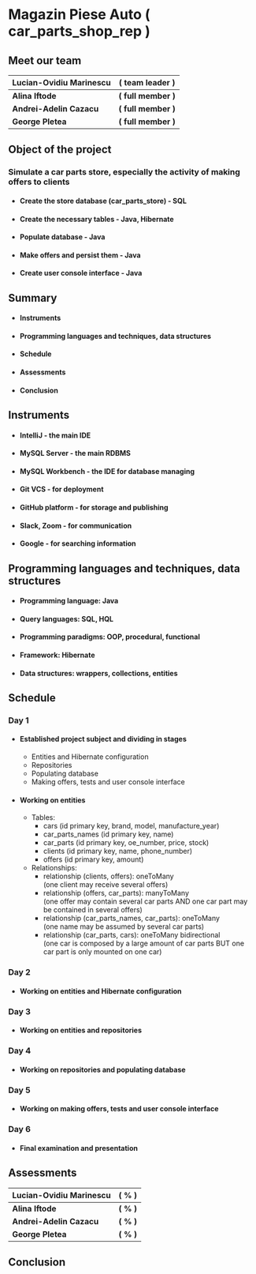 # Magazin Piese Auto ( car_parts_shop_rep )

## Meet our team

| Lucian-Ovidiu Marinescu  | ( team leader )     |
|--------------------------|---------------------|
| **Alina Iftode**         | **( full member )** |
| **Andrei-Adelin Cazacu** | **( full member )** |
| **George Pletea**        | **( full member )** |

## Object of the project

### Simulate a car parts store, especially the activity of making offers to clients

- #### Create the store database (car_parts_store) - SQL
- #### Create the necessary tables - Java, Hibernate
- #### Populate database - Java
- #### Make offers and persist them - Java
- #### Create user console interface - Java

## Summary

+ #### Instruments
+ #### Programming languages and techniques, data structures
+ #### Schedule
+ #### Assessments
+ #### Conclusion

## Instruments

- #### IntelliJ - the main IDE
- #### MySQL Server - the main RDBMS
- #### MySQL Workbench - the IDE for database managing
- #### Git VCS - for deployment
- #### GitHub platform - for storage and publishing
- #### Slack, Zoom - for communication
- #### Google - for searching information

## Programming languages and techniques, data structures

- #### Programming language: Java
- #### Query languages: SQL, HQL
- #### Programming paradigms: OOP, procedural, functional
- #### Framework: Hibernate
- #### Data structures: wrappers, collections, entities

## Schedule

### Day 1

* #### Established project subject and dividing in stages
    * Entities and Hibernate configuration
    * Repositories
    * Populating database
    * Making offers, tests and user console interface
* #### Working on entities
    * Tables:
        * cars (id primary key, brand, model, manufacture_year)
        * car_parts_names (id primary key, name)
        * car_parts (id primary key, oe_number, price, stock)
        * clients (id primary key, name, phone_number)
        * offers (id primary key, amount)
    * Relationships:
        * relationship (clients, offers): oneToMany   
          (one client may receive several offers)
        * relationship (offers, car_parts): manyToMany  
          (one offer may contain several car parts AND one car part may be contained in several offers)
        * relationship (car_parts_names, car_parts): oneToMany    
          (one name may be assumed by several car parts)
        * relationship (car_parts, cars): oneToMany bidirectional   
          (one car is composed by a large amount of car parts BUT one car part is only mounted on one car)

### Day 2

* #### Working on entities and Hibernate configuration

### Day 3

* #### Working on entities and repositories

### Day 4

* #### Working on repositories and populating database

### Day 5

* #### Working on making offers, tests and user console interface

### Day 6

* #### Final examination and presentation

## Assessments

| Lucian-Ovidiu Marinescu  | **( % )** |
|--------------------------|-----------|
| **Alina Iftode**         | **( % )** |
| **Andrei-Adelin Cazacu** | **( % )** |
| **George Pletea**        | **( % )** |

## Conclusion

